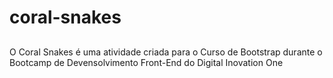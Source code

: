 # coral-snakes

##

O Coral Snakes é uma atividade criada para o Curso de Bootstrap durante o Bootcamp de Devensolvimento Front-End do Digital Inovation One
